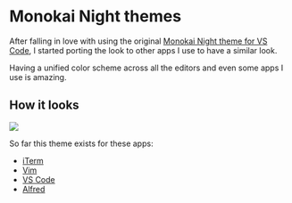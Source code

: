 # Monokai Night themes

After falling in love with using the original [Monokai Night theme for VS Code](https://github.com/fabiospampinato/vscode-monokai-night#readme), I started porting the look to other apps I use to have a similar look.

Having a unified color scheme across all the editors and even some apps I use is amazing.

## How it looks

![](https://i.imgur.com/520F11f.png)

So far this theme exists for these apps:

- [iTerm](https://github.com/nikitavoloboev/my-mac-os/tree/master/iterm#readme)
- [Vim](https://github.com/nikitavoloboev/vim-monokai-night#readme)
- [VS Code](https://github.com/fabiospampinato/vscode-monokai-night#readme)
- [Alfred](https://www.alfredapp.com/extras/theme/PQVZpeg4Zi/)
